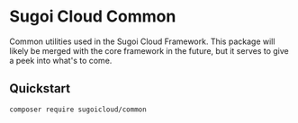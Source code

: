 # Sugoi Cloud Common

Common utilities used in the Sugoi Cloud Framework.
This package will likely be merged with the core framework in the future, but it serves to give a peek into what's to
come.

## Quickstart

```shell
composer require sugoicloud/common
```